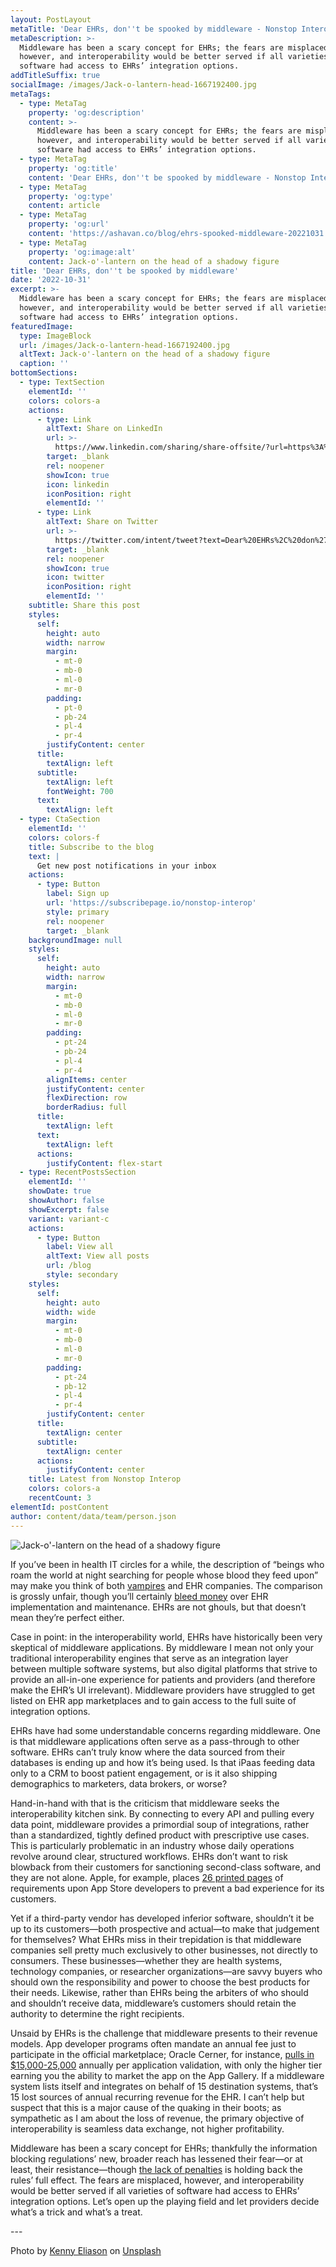 ```yaml
---
layout: PostLayout
metaTitle: 'Dear EHRs, don''t be spooked by middleware - Nonstop Interop'
metaDescription: >-
  Middleware has been a scary concept for EHRs; the fears are misplaced,
  however, and interoperability would be better served if all varieties of
  software had access to EHRs’ integration options.
addTitleSuffix: true
socialImage: /images/Jack-o-lantern-head-1667192400.jpg
metaTags:
  - type: MetaTag
    property: 'og:description'
    content: >-
      Middleware has been a scary concept for EHRs; the fears are misplaced,
      however, and interoperability would be better served if all varieties of
      software had access to EHRs’ integration options.
  - type: MetaTag
    property: 'og:title'
    content: 'Dear EHRs, don''t be spooked by middleware - Nonstop Interop - Ashavan'
  - type: MetaTag
    property: 'og:type'
    content: article
  - type: MetaTag
    property: 'og:url'
    content: 'https://ashavan.co/blog/ehrs-spooked-middleware-20221031'
  - type: MetaTag
    property: 'og:image:alt'
    content: Jack-o'-lantern on the head of a shadowy figure
title: 'Dear EHRs, don''t be spooked by middleware'
date: '2022-10-31'
excerpt: >-
  Middleware has been a scary concept for EHRs; the fears are misplaced,
  however, and interoperability would be better served if all varieties of
  software had access to EHRs’ integration options.
featuredImage:
  type: ImageBlock
  url: /images/Jack-o-lantern-head-1667192400.jpg
  altText: Jack-o'-lantern on the head of a shadowy figure
  caption: ''
bottomSections:
  - type: TextSection
    elementId: ''
    colors: colors-a
    actions:
      - type: Link
        altText: Share on LinkedIn
        url: >-
          https://www.linkedin.com/sharing/share-offsite/?url=https%3A%2F%2Fashavan.co%2Fblog%2Fehrs-spooked-middleware-20221031
        target: _blank
        rel: noopener
        showIcon: true
        icon: linkedin
        iconPosition: right
        elementId: ''
      - type: Link
        altText: Share on Twitter
        url: >-
          https://twitter.com/intent/tweet?text=Dear%20EHRs%2C%20don%27t%20be%20spooked%20by%20middleware%20-%20Nonstop%20Interop&url=https%3A%2F%2Fashavan.co%2Fblog%2Fehrs-spooked-middleware-20221031
        target: _blank
        rel: noopener
        showIcon: true
        icon: twitter
        iconPosition: right
        elementId: ''
    subtitle: Share this post
    styles:
      self:
        height: auto
        width: narrow
        margin:
          - mt-0
          - mb-0
          - ml-0
          - mr-0
        padding:
          - pt-0
          - pb-24
          - pl-4
          - pr-4
        justifyContent: center
      title:
        textAlign: left
      subtitle:
        textAlign: left
        fontWeight: 700
      text:
        textAlign: left
  - type: CtaSection
    elementId: ''
    colors: colors-f
    title: Subscribe to the blog
    text: |
      Get new post notifications in your inbox
    actions:
      - type: Button
        label: Sign up
        url: 'https://subscribepage.io/nonstop-interop'
        style: primary
        rel: noopener
        target: _blank
    backgroundImage: null
    styles:
      self:
        height: auto
        width: narrow
        margin:
          - mt-0
          - mb-0
          - ml-0
          - mr-0
        padding:
          - pt-24
          - pb-24
          - pl-4
          - pr-4
        alignItems: center
        justifyContent: center
        flexDirection: row
        borderRadius: full
      title:
        textAlign: left
      text:
        textAlign: left
      actions:
        justifyContent: flex-start
  - type: RecentPostsSection
    elementId: ''
    showDate: true
    showAuthor: false
    showExcerpt: false
    variant: variant-c
    actions:
      - type: Button
        label: View all
        altText: View all posts
        url: /blog
        style: secondary
    styles:
      self:
        height: auto
        width: wide
        margin:
          - mt-0
          - mb-0
          - ml-0
          - mr-0
        padding:
          - pt-24
          - pb-12
          - pl-4
          - pr-4
        justifyContent: center
      title:
        textAlign: center
      subtitle:
        textAlign: center
      actions:
        justifyContent: center
    title: Latest from Nonstop Interop
    colors: colors-a
    recentCount: 3
elementId: postContent
author: content/data/team/person.json
---
```

![Jack-o'-lantern on the head of a shadowy figure](/images/Jack-o-lantern-head-1667192400.jpg)

If you’ve been in health IT circles for a while, the description of “beings who roam the world at night searching for people whose blood they feed upon” may make you think of both [vampires](https://www.history.com/topics/folklore/vampire-history) and EHR companies. The comparison is grossly unfair, though you’ll certainly [bleed money](https://www.healthit.gov/faq/how-much-going-cost-me) over EHR implementation and maintenance. EHRs are not ghouls, but that doesn’t mean they’re perfect either.

Case in point: in the interoperability world, EHRs have historically been very skeptical of middleware applications. By middleware I mean not only your traditional interoperability engines that serve as an integration layer between multiple software systems, but also digital platforms that strive to provide an all-in-one experience for patients and providers (and therefore make the EHR’s UI irrelevant). Middleware providers have struggled to get listed on EHR app marketplaces and to gain access to the full suite of integration options.

EHRs have had some understandable concerns regarding middleware. One is that middleware applications often serve as a pass-through to other software. EHRs can’t truly know where the data sourced from their databases is ending up and how it’s being used. Is that iPaas feeding data only to a CRM to boost patient engagement, or is it also shipping demographics to marketers, data brokers, or worse?

Hand-in-hand with that is the criticism that middleware seeks the interoperability kitchen sink. By connecting to every API and pulling every data point, middleware provides a primordial soup of integrations, rather than a standardized, tightly defined product with prescriptive use cases. This is particularly problematic in an industry whose daily operations revolve around clear, structured workflows. EHRs don’t want to risk blowback from their customers for sanctioning second-class software, and they are not alone. Apple, for example, places [26 printed pages](https://developer.apple.com/app-store/review/guidelines/) of requirements upon App Store developers to prevent a bad experience for its customers.

Yet if a third-party vendor has developed inferior software, shouldn’t it be up to its customers—both prospective and actual—to make that judgement for themselves? What EHRs miss in their trepidation is that middleware companies sell pretty much exclusively to other businesses, not directly to consumers. These businesses—whether they are health systems, technology companies, or researcher organizations—are savvy buyers who should own the responsibility and power to choose the best products for their needs. Likewise, rather than EHRs being the arbiters of who should and shouldn’t receive data, middleware’s customers should retain the authority to determine the right recipients.

Unsaid by EHRs is the challenge that middleware presents to their revenue models. App developer programs often mandate an annual fee just to participate in the official marketplace; Oracle Cerner, for instance, [pulls in $15,000-25,000](https://code.cerner.com/apiaccess) annually per application validation, with only the higher tier earning you the ability to market the app on the App Gallery. If a middleware system lists itself and integrates on behalf of 15 destination systems, that’s 15 lost sources of annual recurring revenue for the EHR. I can’t help but suspect that this is a major cause of the quaking in their boots; as sympathetic as I am about the loss of revenue, the primary objective of interoperability is seamless data exchange, not higher profitability.

Middleware has been a scary concept for EHRs; thankfully the information blocking regulations’ new, broader reach has lessened their fear—or at least, their resistance—though [the lack of penalties](https://ashavan.co/blog/hhs-oig-past-due-info-blocking-20221006) is holding back the rules’ full effect. The fears are misplaced, however, and interoperability would be better served if all varieties of software had access to EHRs’ integration options. Let’s open up the playing field and let providers decide what’s a trick and what’s a treat.

\--- 

Photo by [Kenny Eliason](https://unsplash.com/@neonbrand) on [Unsplash](https://unsplash.com)
